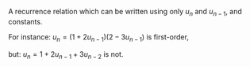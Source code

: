 A recurrence relation which can be written using only $u_{n}$ and
$u_{n-1},$ and constants.

For instance: $u_{n} = (1 + 2u_{n-1})(2 - 3u_{n-1})$ is first-order,

but: $u_{n} = 1 + 2u_{n-1} + 3u_{n-2}$ is not.
